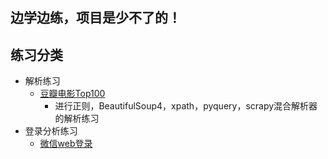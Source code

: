 ## 边学边练，项目是少不了的！
## 练习分类
 - 解析练习
    - [豆瓣电影Top100](./douban_movie/)
      - 进行正则，BeautifulSoup4，xpath，pyquery，scrapy混合解析器的解析练习
 - 登录分析练习
    - [微信web登录](./login/wx_web/) 
    
